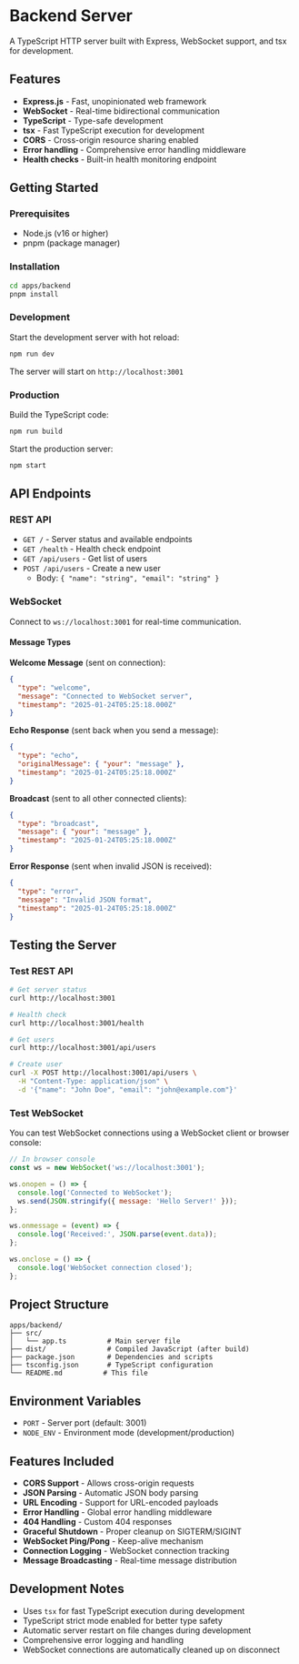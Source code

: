 # Backend Server

A TypeScript HTTP server built with Express, WebSocket support, and tsx for development.

## Features

- **Express.js** - Fast, unopinionated web framework
- **WebSocket** - Real-time bidirectional communication
- **TypeScript** - Type-safe development
- **tsx** - Fast TypeScript execution for development
- **CORS** - Cross-origin resource sharing enabled
- **Error handling** - Comprehensive error handling middleware
- **Health checks** - Built-in health monitoring endpoint

## Getting Started

### Prerequisites

- Node.js (v16 or higher)
- pnpm (package manager)

### Installation

```bash
cd apps/backend
pnpm install
```

### Development

Start the development server with hot reload:

```bash
npm run dev
```

The server will start on `http://localhost:3001`

### Production

Build the TypeScript code:

```bash
npm run build
```

Start the production server:

```bash
npm start
```

## API Endpoints

### REST API

- `GET /` - Server status and available endpoints
- `GET /health` - Health check endpoint
- `GET /api/users` - Get list of users
- `POST /api/users` - Create a new user
  - Body: `{ "name": "string", "email": "string" }`

### WebSocket

Connect to `ws://localhost:3001` for real-time communication.

#### Message Types

**Welcome Message** (sent on connection):
```json
{
  "type": "welcome",
  "message": "Connected to WebSocket server",
  "timestamp": "2025-01-24T05:25:18.000Z"
}
```

**Echo Response** (sent back when you send a message):
```json
{
  "type": "echo",
  "originalMessage": { "your": "message" },
  "timestamp": "2025-01-24T05:25:18.000Z"
}
```

**Broadcast** (sent to all other connected clients):
```json
{
  "type": "broadcast",
  "message": { "your": "message" },
  "timestamp": "2025-01-24T05:25:18.000Z"
}
```

**Error Response** (sent when invalid JSON is received):
```json
{
  "type": "error",
  "message": "Invalid JSON format",
  "timestamp": "2025-01-24T05:25:18.000Z"
}
```

## Testing the Server

### Test REST API

```bash
# Get server status
curl http://localhost:3001

# Health check
curl http://localhost:3001/health

# Get users
curl http://localhost:3001/api/users

# Create user
curl -X POST http://localhost:3001/api/users \
  -H "Content-Type: application/json" \
  -d '{"name": "John Doe", "email": "john@example.com"}'
```

### Test WebSocket

You can test WebSocket connections using a WebSocket client or browser console:

```javascript
// In browser console
const ws = new WebSocket('ws://localhost:3001');

ws.onopen = () => {
  console.log('Connected to WebSocket');
  ws.send(JSON.stringify({ message: 'Hello Server!' }));
};

ws.onmessage = (event) => {
  console.log('Received:', JSON.parse(event.data));
};

ws.onclose = () => {
  console.log('WebSocket connection closed');
};
```

## Project Structure

```
apps/backend/
├── src/
│   └── app.ts          # Main server file
├── dist/               # Compiled JavaScript (after build)
├── package.json        # Dependencies and scripts
├── tsconfig.json       # TypeScript configuration
└── README.md          # This file
```

## Environment Variables

- `PORT` - Server port (default: 3001)
- `NODE_ENV` - Environment mode (development/production)

## Features Included

- **CORS Support** - Allows cross-origin requests
- **JSON Parsing** - Automatic JSON body parsing
- **URL Encoding** - Support for URL-encoded payloads
- **Error Handling** - Global error handling middleware
- **404 Handling** - Custom 404 responses
- **Graceful Shutdown** - Proper cleanup on SIGTERM/SIGINT
- **WebSocket Ping/Pong** - Keep-alive mechanism
- **Connection Logging** - WebSocket connection tracking
- **Message Broadcasting** - Real-time message distribution

## Development Notes

- Uses `tsx` for fast TypeScript execution during development
- TypeScript strict mode enabled for better type safety
- Automatic server restart on file changes during development
- Comprehensive error logging and handling
- WebSocket connections are automatically cleaned up on disconnect
